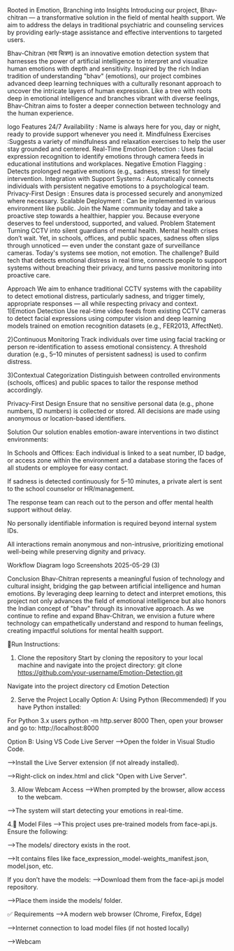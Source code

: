 Rooted in Emotion, Branching into Insights
Introducing our project, Bhav-chitran — a transformative solution in the field of mental health support. We aim to address the delays in traditional psychiatric and counseling services by providing early-stage assistance and effective interventions to targeted users.

Bhav-Chitran (भाव चित्रण) is an innovative emotion detection system that harnesses the power of artificial intelligence to interpret and visualize human emotions with depth and sensitivity. Inspired by the rich Indian tradition of understanding "bhav" (emotions), our project combines advanced deep learning techniques with a culturally resonant approach to uncover the intricate layers of human expression. Like a tree with roots deep in emotional intelligence and branches vibrant with diverse feelings, Bhav-Chitran aims to foster a deeper connection between technology and the human experience.

logo
Features
24/7 Availability : Name is always here for you, day or night, ready to provide support whenever you need it.
Mindfulness Exercises :Suggests a variety of mindfulness and relaxation exercises to help the user stay grounded and centered.
Real-Time Emotion Detection : Uses facial expression recognition to identify emotions through camera feeds in educational institutions and workplaces.
Negative Emotion Flagging : Detects prolonged negative emotions (e.g., sadness, stress) for timely intervention.
Integration with Support Systems : Automatically connects individuals with persistent negative emotions to a psychological team.
Privacy-First Design : Ensures data is processed securely and anonymized where necessary.
Scalable Deployment : Can be implemented in various environment like public. Join the Name community today and take a proactive step towards a healthier, happier you. Because everyone deserves to feel understood, supported, and valued.
Problem Statement
Turning CCTV into silent guardians of mental health. Mental health crises don’t wait. Yet, in schools, offices, and public spaces, sadness often slips through unnoticed — even under the constant gaze of surveillance cameras. Today's systems see motion, not emotion. The challenge? Build tech that detects emotional distress in real time, connects people to support systems without breaching their privacy, and turns passive monitoring into proactive care.

Approach
We aim to enhance traditional CCTV systems with the capability to detect emotional distress, particularly sadness, and trigger timely, appropriate responses — all while respecting privacy and context. 1)Emotion Detection Use real-time video feeds from existing CCTV cameras to detect facial expressions using computer vision and deep learning models trained on emotion recognition datasets (e.g., FER2013, AffectNet).

2)Continuous Monitoring Track individuals over time using facial tracking or person re-identification to assess emotional consistency. A threshold duration (e.g., 5–10 minutes of persistent sadness) is used to confirm distress.

3)Contextual Categorization Distinguish between controlled environments (schools, offices) and public spaces to tailor the response method accordingly.

Privacy-First Design Ensure that no sensitive personal data (e.g., phone numbers, ID numbers) is collected or stored. All decisions are made using anonymous or location-based identifiers.

Solution
Our solution enables emotion-aware interventions in two distinct environments:

In Schools and Offices: Each individual is linked to a seat number, ID badge, or access zone within the environment and a database storing the faces of all students or employee for easy contact.

If sadness is detected continuously for 5–10 minutes, a private alert is sent to the school counselor or HR/management.

The response team can reach out to the person and offer mental health support without delay.

No personally identifiable information is required beyond internal system IDs.

All interactions remain anonymous and non-intrusive, prioritizing emotional well-being while preserving dignity and privacy.

Workflow Diagram
logo
Screenshots
2025-05-29 (3)

Conclusion
Bhav-Chitran represents a meaningful fusion of technology and cultural insight, bridging the gap between artificial intelligence and human emotions. By leveraging deep learning to detect and interpret emotions, this project not only advances the field of emotional intelligence but also honors the Indian concept of "bhav" through its innovative approach. As we continue to refine and expand Bhav-Chitran, we envision a future where technology can empathetically understand and respond to human feelings, creating impactful solutions for mental health support.

🚀Run Instructions:
1) Clone the repository
Start by cloning the repository to your local machine and navigate into the project directory:
git clone https://github.com/your-username/Emotion-Detection.git

Navigate into the project directory
cd Emotion Detection

2) Serve the Project Locally
Option A: Using Python (Recommended)
If you have Python installed:

For Python 3.x users
python -m http.server 8000 
Then, open your browser and go to:
http://localhost:8000

Option B: Using VS Code Live Server
-->Open the folder in Visual Studio Code.

-->Install the Live Server extension (if not already installed).

-->Right-click on index.html and click "Open with Live Server".

3. Allow Webcam Access
-->When prompted by the browser, allow access to the webcam.

-->The system will start detecting your emotions in real-time.

4.📁 Model Files
-->This project uses pre-trained models from face-api.js. Ensure the following:

-->The models/ directory exists in the root.

-->It contains files like face_expression_model-weights_manifest.json, model.json, etc.

If you don’t have the models:
-->Download them from the face-api.js model repository.

-->Place them inside the models/ folder.

✅ Requirements
-->A modern web browser (Chrome, Firefox, Edge)

-->Internet connection to load model files (if not hosted locally)

-->Webcam
